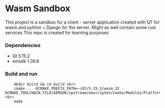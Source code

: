 # Wasm Sandbox

This project is a sandbox for a client - server application created with QT for wasm and python + Django for the server. Might as well contain some rust services
This repo is created for learning purposes

### Dependencies
<ul> 
    <li> Qt 5.15.2 </li>
    <li> emsdk 1.39.8 </li>
</ul>

### Build and run

```console
    mkdir build && cd build <br>
    cmake .. -DCMAKE_PREFIX_PATH=~/Qt/5.15.2/wasm_32 -DCMAKE_TOOLCHAIN_FILE=$EMSDK/upstream/emscripten/cmake/Modules/Platform/Emscripten.cmake <br>
    make
```